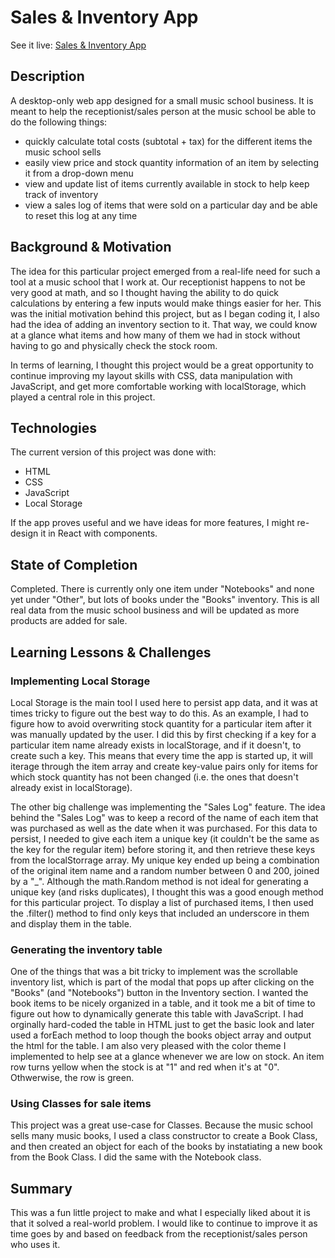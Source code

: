 # Sales & Inventory App

See it live: [Sales & Inventory App](https://tranquil-quokka-7b82d5.netlify.app/)

## Description
A desktop-only web app designed for a small music school business. It is meant to help the receptionist/sales person at the music school be able to do the following things:
* quickly calculate total costs (subtotal + tax) for the different items the music school sells
* easily view price and stock quantity information of an item by selecting it from a drop-down menu
* view and update list of items currently available in stock to help keep track of inventory
* view a sales log of items that were sold on a particular day and be able to reset this log at any time

## Background & Motivation
The idea for this particular project emerged from a real-life need for such a tool at a music school that I work at. Our receptionist happens to not be very good at math, and so I thought having the ability to do quick calculations by entering a few inputs would make things easier for her. This was the initial motivation behind this project, but as I began coding it, I also had the idea of adding an inventory section to it. That way, we could know at a glance what items and how many of them we had in stock without having to go and physically check the stock room.

In terms of learning, I thought this project would be a great opportunity to continue improving my layout skills with CSS, data manipulation with JavaScript, and get more comfortable working with localStorage, which played a central role in this project.

## Technologies
The current version of this project was done with: 
* HTML 
* CSS
* JavaScript
* Local Storage

If the app proves useful and we have ideas for more features, I might re-design it in React with components.

## State of Completion
Completed. There is currently only one item under "Notebooks" and none yet under "Other", but lots of books under the "Books" inventory. This is all real data from the music school business and will be updated as more products are added for sale.

## Learning Lessons & Challenges
### Implementing Local Storage
Local Storage is the main tool I used here to persist app data, and it was at times tricky to figure out the best way to do this. As an example, I had to figure how to avoid overwriting stock quantity for a particular item after it was manually updated by the user. I did this by first checking if a key for a particular item name already exists in localStorage, and if it doesn't, to create such a key. This means that every time the app is started up, it will iterage through the item array and create key-value pairs only for items for which stock quantity has not been changed (i.e. the ones that doesn't already exist in localStorage).

The other big challenge was implementing the "Sales Log" feature. The idea behind the "Sales Log" was to keep a record of the name of each item that was purchased as well as the date when it was purchased. For this data to persist, I needed to give each item a unique key (it couldn't be the same as the key for the regular item) before storing it, and then retrieve these keys from the localStorrage array. My unique key ended up being a combination of the original item name and a random number between 0 and 200, joined by a "_". Although the math.Random method is not ideal for generating a unique key (and risks duplicates), I thought this was a good enough method for this particular project. To display a list of purchased items, I then used the .filter() method to find only keys that included an underscore in them and display them in the table.

### Generating the inventory table
One of the things that was a bit tricky to implement was the scrollable inventory list, which is part of the modal that pops up after clicking on the "Books" (and "Notebooks") button in the Inventory section. I wanted the book items to be nicely organized in a table, and it took me a bit of time to figure out how to dynamically generate this table with JavaScript. I had orginally hard-coded the table in HTML just to get the basic look and later used a forEach method to loop though the books object array and output the html for the table. I am also very pleased with the color theme I implemented to help see at a glance whenever we are low on stock. An item row turns yellow when the stock is at "1" and red when it's at "0". Othwerwise, the row is green.

### Using Classes for sale items
This project was a great use-case for Classes. Because the music school sells many music books, I used a class constructor to create a Book Class, and then created an object for each of the books by instatiating a new book from the Book Class. I did the same with the Notebook class.

## Summary
This was a fun little project to make and what I especially liked about it is that it solved a real-world problem. I would like to continue to improve it as time goes by and based on feedback from the receptionist/sales person who uses it.




